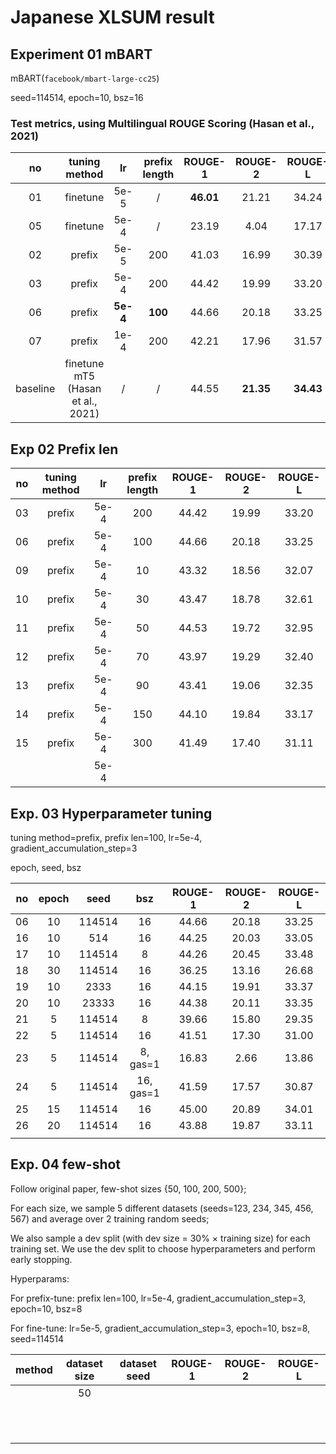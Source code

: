 # Japanese XLSUM result

## Experiment 01 mBART

mBART(`facebook/mbart-large-cc25`)

seed=114514, epoch=10, bsz=16

### Test metrics, using Multilingual ROUGE Scoring (Hasan et al., 2021)

|    no    |           tuning method           |    lr    | prefix length |  ROUGE-1  |  ROUGE-2  |  ROUGE-L  |
|:--------:|:---------------------------------:|:--------:|:-------------:|:---------:|:---------:|:---------:|
 |    01    |             finetune              |   5e-5   |       /       | __46.01__ |   21.21   |   34.24   |
 |    05    |             finetune              |   5e-4   |       /       |   23.19   |   4.04    |   17.17   |
 |    02    |              prefix               |   5e-5   |      200      |   41.03   |   16.99   |   30.39   | 
 |    03    |              prefix               |   5e-4   |      200      |   44.42   |   19.99   |   33.20   |
 |    06    |              prefix               | __5e-4__ |    __100__    |   44.66   |   20.18   |   33.25   |
 |    07    |              prefix               |   1e-4   |      200      |   42.21   |   17.96   |   31.57   |
 | baseline | finetune mT5 (Hasan et al., 2021) |    /     |       /       |   44.55   | __21.35__ | __34.43__ |


## Exp 02 Prefix len

| no  | tuning method |  lr  | prefix length | ROUGE-1 | ROUGE-2 | ROUGE-L |
|:---:|:-------------:|:----:|:-------------:|:-------:|:-------:|:-------:|
 | 03  |    prefix     | 5e-4 |      200      |  44.42  |  19.99  |  33.20  |
 | 06  |    prefix     | 5e-4 |      100      |  44.66  |  20.18  |  33.25  |
| 09  |    prefix     | 5e-4 |      10       |  43.32  |  18.56  |  32.07  |
| 10  |    prefix     | 5e-4 |      30       |  43.47  |  18.78  |  32.61  |
| 11  |    prefix     | 5e-4 |      50       |  44.53  |  19.72  |  32.95  |
| 12  |    prefix     | 5e-4 |      70       |  43.97  |  19.29  |  32.40  |
| 13  |    prefix     | 5e-4 |      90       |  43.41  |  19.06  |  32.35  |
| 14  |    prefix     | 5e-4 |      150      |  44.10  |  19.84  |  33.17  |
| 15  |    prefix     | 5e-4 |      300      |  41.49  |  17.40  |  31.11  |
|     |               | 5e-4 |               |         |         |         |


## Exp. 03 Hyperparameter tuning

tuning method=prefix, prefix len=100, lr=5e-4, gradient_accumulation_step=3

epoch, seed, bsz

| no  | epoch |  seed  |    bsz    | ROUGE-1 | ROUGE-2 | ROUGE-L |
|:---:|:-----:|:------:|:---------:|:-------:|:-------:|:-------:|
| 06  |  10   | 114514 |    16     |  44.66  |  20.18  |  33.25  |
| 16  |  10   |  514   |    16     |  44.25  |  20.03  |  33.05  |
| 17  |  10   | 114514 |     8     |  44.26  |  20.45  |  33.48  |
| 18  |  30   | 114514 |    16     |  36.25  |  13.16  |  26.68  |
| 19  |  10   |  2333  |    16     |  44.15  |  19.91  |  33.37  |
| 20  |  10   | 23333  |    16     |  44.38  |  20.11  |  33.35  |
| 21  |   5   | 114514 |     8     |  39.66  |  15.80  |  29.35  |
| 22  |   5   | 114514 |    16     |  41.51  |  17.30  |  31.00  |
| 23  |   5   | 114514 | 8, gas=1  |  16.83  |  2.66   |  13.86  |
| 24  |   5   | 114514 | 16, gas=1 |  41.59  |  17.57  |  30.87  |
| 25  |  15   | 114514 |    16     |  45.00  |  20.89  |  34.01  |
| 26  |  20   | 114514 |    16     |  43.88  |  19.87  |  33.11  |
|     |       |        |           |         |         |         |


## Exp. 04 few-shot

Follow original paper, few-shot sizes {50, 100, 200, 500};

For each size, we sample 5 different datasets (seeds=123, 234, 345, 456, 567) and average over 2 training random seeds;

We also sample a dev split (with dev size = 30% × training size) for each training set. 
We use the dev split to choose hyperparameters and perform early stopping.

Hyperparams:

For prefix-tune: prefix len=100, lr=5e-4, gradient_accumulation_step=3, epoch=10, bsz=8

For fine-tune: lr=5e-5, gradient_accumulation_step=3, epoch=10, bsz=8, seed=114514

| method | dataset size | dataset seed | ROUGE-1 | ROUGE-2 | ROUGE-L |
|:------:|:------------:|:------------:|:-------:|:-------:|:-------:|
|        |      50      |              |         |         |         |
|        |              |              |         |         |         |
|        |              |              |         |         |         |
|        |              |              |         |         |         |
|        |              |              |         |         |         |
|        |              |              |         |         |         |
|        |              |              |         |         |         |
|        |              |              |         |         |         |
|        |              |              |         |         |         |
|        |              |              |         |         |         |
|        |              |              |         |         |         |
|        |              |              |         |         |         |




